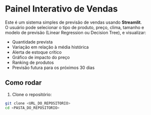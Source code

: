 # Painel Interativo de Vendas

Este é um sistema simples de previsão de vendas usando **Streamlit**.  
O usuário pode selecionar o tipo de produto, preço, clima, tamanho e modelo de previsão (Linear Regression ou Decision Tree), e visualizar:

- Quantidade prevista
- Variação em relação à média histórica
- Alerta de estoque crítico
- Gráfico de impacto do preço
- Ranking de produtos
- Previsão futura para os próximos 30 dias

## Como rodar

1. Clone o repositório:
```bash
git clone <URL_DO_REPOSITORIO>
cd <PASTA_DO_REPOSITORIO>
